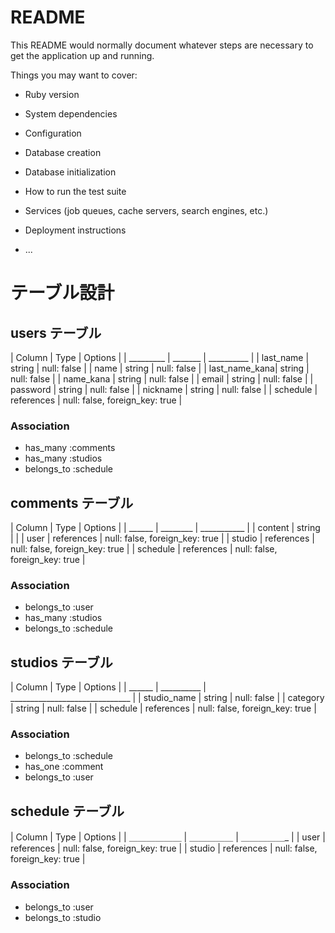 # README

This README would normally document whatever steps are necessary to get the
application up and running.

Things you may want to cover:

* Ruby version

* System dependencies

* Configuration

* Database creation

* Database initialization

* How to run the test suite

* Services (job queues, cache servers, search engines, etc.)

* Deployment instructions

* ...

# テーブル設計

## users テーブル

| Column       | Type   | Options     |
| _________    | _______ | __________ |
| last_name     | string | null: false |
| name         | string | null: false |
| last_name_kana| string | null: false |
| name_kana    | string | null: false |
| email        | string | null: false |
| password     | string | null: false |
| nickname     | string | null: false |
| schedule    | references | null: false, foreign_key: true |



### Association

- has_many :comments
- has_many :studios 
- belongs_to :schedule

## comments テーブル

| Column     | Type    | Options     |
| ______     | ________ | ___________ |
| content | string     |                                |
| user    | references | null: false, foreign_key: true |
| studio    | references | null: false, foreign_key: true |
| schedule    | references | null: false, foreign_key: true |


### Association

- belongs_to :user
- has_many :studios
- belongs_to :schedule


## studios テーブル

| Column  | Type       | Options                        |
| ______  | __________ | ______________________________ |
| studio_name | string | null: false |
| category | string | null: false |
| schedule    | references | null: false, foreign_key: true |



### Association

- belongs_to :schedule
- has_one :comment
- belongs_to :user

## schedule テーブル

| Column      | Type       | Options       |
| ＿＿＿＿＿＿  | ＿＿＿＿＿   |  ＿＿＿＿＿_   |
| user    | references | null: false, foreign_key: true |
| studio    | references | null: false, foreign_key: true |



### Association
- belongs_to :user
- belongs_to :studio


